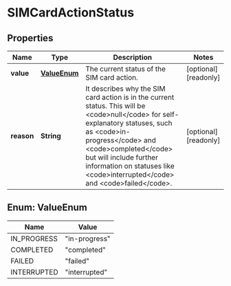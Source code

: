 

# SIMCardActionStatus


## Properties

| Name | Type | Description | Notes |
|------------ | ------------- | ------------- | -------------|
|**value** | [**ValueEnum**](#ValueEnum) | The current status of the SIM card action. |  [optional] [readonly] |
|**reason** | **String** | It describes why the SIM card action is in the current status. This will be &lt;code&gt;null&lt;/code&gt; for self-explanatory statuses, such as &lt;code&gt;in-progress&lt;/code&gt; and &lt;code&gt;completed&lt;/code&gt; but will include further information on statuses like &lt;code&gt;interrupted&lt;/code&gt; and &lt;code&gt;failed&lt;/code&gt;. |  [optional] [readonly] |



## Enum: ValueEnum

| Name | Value |
|---- | -----|
| IN_PROGRESS | &quot;in-progress&quot; |
| COMPLETED | &quot;completed&quot; |
| FAILED | &quot;failed&quot; |
| INTERRUPTED | &quot;interrupted&quot; |



